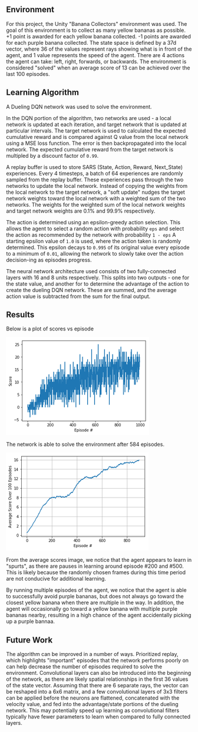 ## Environment

For this project, the Unity "Banana Collectors" environment was used. The goal of this environment is to collect as many yellow bananas as possible. +1 point is awarded for each yellow banana collected. -1 points are awarded for each purple banana collected. The state space is defined by a 37d vector, where 36 of the values represent rays showing what is in front of the agent, and 1 value represents the speed of the agent. There are 4 actions the agent can take: left, right, forwards, or backwards. The environment is considered "solved" when an average score of 13 can be achieved over the last 100 episodes.

## Learning Algorithm

A Dueling DQN network was used to solve the environment. 

In the DQN portion of the algorithm, two networks are used - a local network is updated at each iteration, and target network that is updated at particular intervals. The target network is used to calculated the expected cumulative reward and is compared against Q value from the local network using a MSE loss function. The error is then backpropagated into the local network. The expected cumulative reward from the target network is multipled by a discount factor of `0.99`.

A replay buffer is used to store SARS (State, Action, Reward, Next_State) experiences. Every 4 timesteps, a batch of 64 experiences are randomly sampled from the replay buffer. These experiences pass through the two networks to update the local network. Instead of copying the weights from the local network to the target network, a "soft update" nudges the target network weights toward the local network with a weighted sum of the two networks. The weights for the weighted sum of the local network weights and target network weights are 0.1% and 99.9% respectively.

The action is determined using an epsilon-greedy action selection. This allows the agent to select a random action with probability `eps` and select the action as recommended by the network with probability `1 - eps` A starting epsilon value of `1.0` is used, where the action taken is randomly determined. This epsilon decays to `0.995` of its original value every episode to a minimum of `0.01`, allowing the network to slowly take over the action decision-ing as episodes progress. 

The neural network architecture used consists of two fully-connected layers with 16 and 8 units respectively. This splits into two outputs - one for the state value, and another for to determine the advantage of the action to create the dueling DQN network. These are summed, and the average action value is subtracted from the sum for the final output. 

   
 ## Results
 
 Below is a plot of scores vs episode
 
 ![Score vs Episode Number](imgs/scores_by_episode.png)
 
 
 The network is able to solve the environment after 584 episodes.
   
 ![Average Score vs Episode Number](imgs/avg_scores_by_episode.png)
 
 From the average scores image, we notice that the agent appears to learn in "spurts", as there are pauses in learning around episode #200 and #500. This is likely because the randomly chosen frames during this time period are not conducive for additional learning.  
 
 By running multiple episodes of the agent, we notice that the agent is able to successfully avoid purple bananas, but does not always go toward the closest yellow banana when there are multiple in the way. In addition, the agent will occasionally go toward a yellow banana with multiple purple bananas nearby, resulting in a high chance of the agent accidentally picking up a purple bannaa.
 
 ## Future Work
 
 The algorithm can be improved in a number of ways. Prioritized replay, which highlights "important" episodes that the network performs poorly on can help decrease the number of episodes required to solve the environment. Convolutional layers can also be introduced into the beginning of the network, as there are likely spatial relationships in the first 36 values of the state vector. Assuming that there are 6 separate rays, the vector can be reshaped into a 6x6 matrix, and a few convolutional layers of 3x3 filters can be applied before the neurons are flattened, concatenated with the velocity value, and fed into the advantage/state portions of the dueling network. This may potentially speed up learning as convolutional filters typically have fewer parameters to learn when compared to fully connected layers.
 
 
